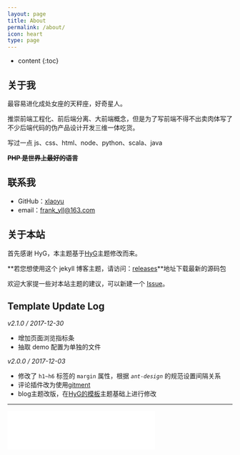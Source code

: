 ```yaml
---
layout: page
title: About
permalink: /about/
icon: heart
type: page
---
```


* content
{:toc}

## 关于我

最容易进化成处女座的天秤座，好奇星人。

推崇前端工程化、前后端分离、大前端概念，但是为了写前端不得不出卖肉体写了不少后端代码的伪产品设计开发三维一体吃货。

写过一点 js、css、html、node、python、scala、java

~~**PHP 是世界上最好的语言**~~

## 联系我

* GitHub：[xlaoyu](https://github.com/Yuliang-Lee)
* email：frank_yll@163.com

## 关于本站

首先感谢 HyG，本主题基于[HyG](https://gaohaoyang.github.io/about/)主题修改而来。

**若您想使用这个 jekyll 博客主题，请访问：[releases](https://github.com/Yuliang-Lee/Yuliang-Lee.github.io/releases)**地址下载最新的源码包

欢迎大家提一些对本站主题的建议，可以新建一个 [Issue](https://github.com/Yuliang-Lee/Yuliang-Lee.github.io/issues)。

## Template Update Log

*v2.1.0 / 2017-12-30*

- 增加页面浏览指标条
- 抽取 demo 配置为单独的文件

*v2.0.0 / 2017-12-03*

- 修改了 `h1~h6` 标签的 `margin` 属性，根据 *`ant-design`* 的规范设置间隔关系
- 评论插件改为使用[gitment](https://github.com/imsun/gitment)
- blog主题改版，在[HyG的模板](https://gaohaoyang.github.io/)主题基础上进行修改


--------

<iframe frameborder="no" border="0" marginwidth="0" marginheight="0" style="width:330px;height:86px" src="//music.163.com/outchain/player?type=2&id=462494&auto=1&height=66"></iframe>
